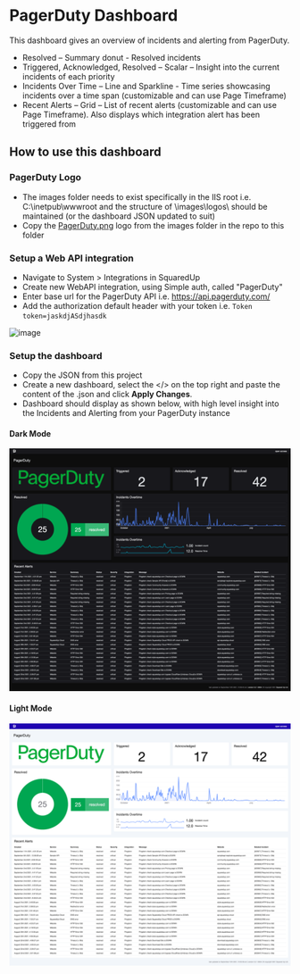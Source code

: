 # PagerDuty Dashboard
This dashboard gives an overview of incidents and alerting from PagerDuty.

- Resolved – Summary donut - Resolved incidents
- Triggered, Acknowledged, Resolved – Scalar – Insight into the current incidents of each priority
- Incidents Over Time – Line and Sparkline - Time series showcasing incidents over a time span (customizable and can use Page Timeframe)
- Recent Alerts – Grid – List of recent alerts (customizable and can use Page Timeframe). Also displays which integration alert has been triggered from 


## How to use this dashboard
### PagerDuty Logo
- The images folder needs to exist specifically in the IIS root i.e. C:\inetpub\wwwroot and the structure of \images\logos\ should be maintained (or the dashboard JSON updated to suit)
- Copy the [PagerDuty.png](Images/PagerDuty.png) logo from the images folder in the repo to this folder
### Setup a Web API integration
- Navigate to System > Integrations in SquaredUp
- Create new WebAPI integration, using Simple auth, called "PagerDuty"
- Enter base url for the PagerDuty API i.e. https://api.pagerduty.com/
- Add the authorization default header with your token i.e. ```Token token=jaskdjASdjhasdk```

![image](https://user-images.githubusercontent.com/18680913/132577896-ec679353-0dc9-49d6-8fff-06cdd7e17a63.png)


### Setup the dashboard
- Copy the JSON from this project
- Create a new dashboard, select the </> on the top right and paste the content of the .json and click **Apply Changes**.
- Dashboard should display as shown below, with high level insight into the Incidents and Alerting from your PagerDuty instance

#### Dark Mode
![screenshot](Images/PagerDuty-Dark.png)
#### Light Mode
![screenshot](Images/PagerDuty-Light.png)
